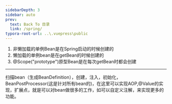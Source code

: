 ```yaml
---
sidebarDepth: 3
sidebar: auto
prev:
  text: Back To 目录
  link: /spring/
typora-root-url: ..\.vuepress\public
---
```




1. 非懒加载的单例Bean是在Spring启动的时候创建的
2. 懒加载的单例bean是在getBean的时候创建的
3. @Scope("prototype")原型Bean是在每次getBean时都会创建



----------

扫描bean（生成BeanDefinition），创建，注入，初始化，BeanPostProcessor(这是针对所有bean的)，在这里可以实现AOP,@Value的实现，扩展点，就是可以对bean做很多的工作，如可以自定义注解，来实现更多的功能。